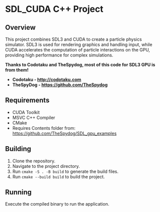 # SDL_CUDA C++ Project

## Overview

This project combines SDL3 and CUDA to create a particle physics simulator. SDL3 is used for rendering graphics and handling input, while CUDA accelerates the computation of particle interactions on the GPU, providing high performance for complex simulations.

**Thanks to Codotaku and TheSpydog, most of this code for SDL3 GPU is from them!**

- **Codotaku - http://codotaku.com**
- **TheSpyDog - https://github.com/TheSpydog**

## Requirements

- CUDA Toolkit
- MSVC C++ Compiler
- CMake
- Requires Contents folder from: https://github.com/TheSpydog/SDL_gpu_examples

## Building

1. Clone the repository.
2. Navigate to the project directory.
3. Run `cmake -S . -B build` to generate the build files.
4. Run `cmake --build build` to build the project.

## Running

Execute the compiled binary to run the application.